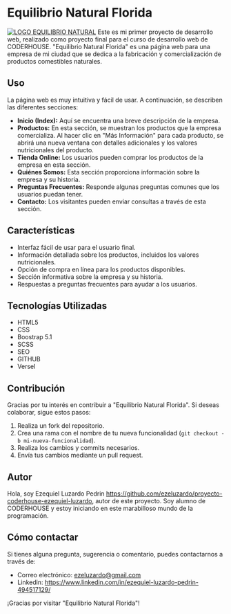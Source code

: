 # Equilibrio Natural Florida
[![LOGO EQUILIBRIO NATURAL](https://proyecto-coderhouse-ezequiel-luzardo-ldj9o1wcr-ezeluzardo.vercel.app/images/logoSin.png "LOGO EQUILIBRIO NATURAL")](https://proyecto-coderhouse-ezequiel-luzardo-ldj9o1wcr-ezeluzardo.vercel.app/images/logoSin.png "LOGO EQUILIBRIO NATURAL")
Este es mi primer proyecto de desarrollo web, realizado como proyecto final para el curso de desarrollo web de CODERHOUSE. "Equilibrio Natural Florida" es una página web para una empresa de mi ciudad que se dedica a la fabricación y comercialización de productos comestibles naturales.

## Uso

La página web es muy intuitiva y fácil de usar. A continuación, se describen las diferentes secciones:

- **Inicio (Index):** Aquí se encuentra una breve descripción de la empresa.
- **Productos:** En esta sección, se muestran los productos que la empresa comercializa. Al hacer clic en "Más Información" para cada producto, se abrirá una nueva ventana con detalles adicionales y los valores nutricionales del producto.
- **Tienda Online:** Los usuarios pueden comprar los productos de la empresa en esta sección.
- **Quiénes Somos:** Esta sección proporciona información sobre la empresa y su historia.
- **Preguntas Frecuentes:** Responde algunas preguntas comunes que los usuarios puedan tener.
- **Contacto:** Los visitantes pueden enviar consultas a través de esta sección.

## Características

- Interfaz fácil de usar para el usuario final.
- Información detallada sobre los productos, incluidos los valores nutricionales.
- Opción de compra en línea para los productos disponibles.
- Sección informativa sobre la empresa y su historia.
- Respuestas a preguntas frecuentes para ayudar a los usuarios.

## Tecnologías Utilizadas

- HTML5
- CSS
- Boostrap 5.1
- SCSS
- SEO
- GITHUB
- Versel

## Contribución

Gracias por tu interés en contribuir a "Equilibrio Natural Florida". Si deseas colaborar, sigue estos pasos:

1. Realiza un fork del repositorio.
2. Crea una rama con el nombre de tu nueva funcionalidad (`git checkout -b mi-nueva-funcionalidad`).
3. Realiza los cambios y commits necesarios.
4. Envía tus cambios mediante un pull request.

## Autor

Hola, soy Ezequiel Luzardo Pedrin https://github.com/ezeluzardo/proyecto-coderhouse-ezequiel-luzardo, autor de este proyecto. Soy alumno de CODERHOUSE y estoy iniciando en este marabilloso mundo de la programación.



## Cómo contactar

Si tienes alguna pregunta, sugerencia o comentario, puedes contactarnos a través de:

- Correo electrónico: ezeluzardo@gmail.com
- Linkedin:  https://www.linkedin.com/in/ezequiel-luzardo-pedrin-494517129/



¡Gracias por visitar "Equilibrio Natural Florida"!
